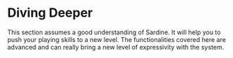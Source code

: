 # Diving Deeper

This section assumes a good understanding of Sardine. It will help you to push your playing skills to a new level.
The functionalities covered here are advanced and can really bring a new level of expressivity with the system.
